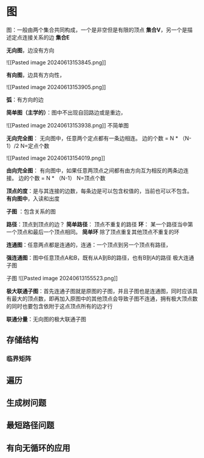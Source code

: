 # 图
图：一般由两个集合共同构成，一个是非空但是有限的顶点 **集合V**，另一个是描述定点连接关系的边  **集合E**



**无向图**，边没有方向

![[Pasted image 20240613153845.png]]

**有向图**，边具有方向性，

![[Pasted image 20240613153905.png]]

**弧**：有方向的边

**简单图（主学的）**：图中不出现自回路边或是重边，

![[Pasted image 20240613153938.png]]
不简单图

**无向完全图**： 无向图中，任意两个定点都有一条边相连。 边的个数 = N * （N-1）/2  N=定点个数

![[Pasted image 20240613154019.png]]

**由向完全图**： 有向图中，如果任意两顶点之间都有由方向互为相反的两条边连接。 边的个数 = N * （N-1）  N=顶点个数

**顶点的度**：是与其连接的边数，每条边是可以包含权值的，当前也可以不包含。
**有向图中**，入读和出度

**子图** ：包含关系的图

**路径**：顶点到顶点的边？
**简单路径**： 顶点不重复的路径
**环**： 某一个路径当中第一个顶点和最后一个顶点相同。
**简单环** 除了顶点重复其他顶点不重复的环

**连通图**：任意两点都是连通的，连通：一个顶点到另一个顶点有路径，

**强连通图**：图中任意顶点A和B，既有从A到B的路径，也有B到A的路径
极大连通子图

子图
![[Pasted image 20240613155523.png]]

**极大联通子图**：首先连通子图就是原图的子图，并且子图也是连通图，同时应该具有最大的顶点数，即再加入原图中的其他顶点会导致子图不连通，拥有极大顶点数的同时也要包含依附于这点顶点所有的边才行

**联通分量**：无向图的极大联通子图
## 存储结构
### 临界矩阵

## 遍历

## 生成树问题

## 最短路径问题

## 有向无循环的应用
